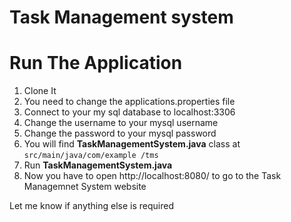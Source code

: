 # Task Management system

# Run The Application
1. Clone It
2. You need to change the applications.properties file
3. Connect to your my sql database to localhost:3306
4. Change the username to your mysql username
5. Change the password to your mysql password
6. You will find **TaskManagementSystem.java** class at `src/main/java/com/example
/tms`
7. Run **TaskManagementSystem.java**
8. Now you have to open http://localhost:8080/ to go to the Task Managemnet System website


Let me know if anything else is required
